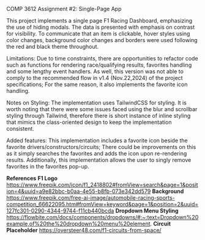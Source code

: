 COMP 3612 Assignment #2: Single-Page App

This project implements a single page F1 Racing Dashboard, emphasizing the use of hiding modals.
The data is presented with emphasis on contrast for visibility. To communicate that an item is clickable, hover
styles using color changes, background color changes and borders were used following the red and black theme
throughout.

Limitations:
Due to time constraints, there are opportunities to refactor code such as functions for rendering race/qualifying results, favorites handling
and some lengthy event handlers. As well, this version was not able to comply to the recommended flow in v1.4 (Nov.22,2024) of the project
specifications; For the same reason, it also implements the favorite icon handling.

Notes on Styling:
The implementation uses TailwindCSS for styling. It is worth noting that there were some issues faced using the blur and scrollbar styling through
Tailwind, therefore there is short instance of inline styling that mimics the class-oriented design to keep the implementation consistent.

Added features:
This implementation includes a favorite icon beside the favorite drivers/constructors/circuits; There could be 
improvements on this as it simply searches the favorites and adds the icon upon re-rendering results. Additionally, this implementation allows
the user to singly remove favorites in the favorites pop-up.

**References**
**F1 Logo**
https://www.freepik.com/icon/f1_2418802#fromView=search&page=1&position=4&uuid=a9e82bbc-b0aa-4e55-b8fb-073e342dd579 
**Background**
https://www.freepik.com/free-ai-image/automobile-racing-sports-competition_66622095.htm#fromView=keyword&page=1&position=2&uuid=127fc301-0290-4344-9744-f11cb440bcda 
**Dropdown Menu Styling**
https://flowbite.com/docs/components/dropdowns/#:~:text=Dropdown%20example,of%20the%20dropdown%20menu%20element. 
**Circuit Placeholder**
https://oversteer48.com/f1-circuits-from-space/ 
